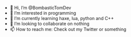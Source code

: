 - 👋 Hi, I’m @BombasticTomDev
- 👀 I’m interested in programming
- 🌱 I’m currently learning haxe, lua, python and C++
- 💞️ I’m looking to collaborate on nothing
- 📫 How to reach me: Check out my Twitter or something

<!---
BombasticTomDev/BombasticTomDev is a ✨ special ✨ repository because its `README.md` (this file) appears on your GitHub profile.
You can click the Preview link to take a look at your changes.
--->
